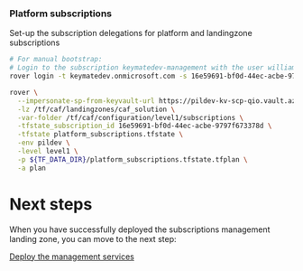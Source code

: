 
### Platform subscriptions
Set-up the subscription delegations for platform and landingzone subscriptions

```bash
# For manual bootstrap:
# Login to the subscription keymatedev-management with the user william.cheung_keymate.co.uk#EXT#@keymatedev.onmicrosoft.com
rover login -t keymatedev.onmicrosoft.com -s 16e59691-bf0d-44ec-acbe-9797f673378d

rover \
  --impersonate-sp-from-keyvault-url https://pildev-kv-scp-qio.vault.azure.net/ \
  -lz /tf/caf/landingzones/caf_solution \
  -var-folder /tf/caf/configuration/level1/subscriptions \
  -tfstate_subscription_id 16e59691-bf0d-44ec-acbe-9797f673378d \
  -tfstate platform_subscriptions.tfstate \
  -env pildev \
  -level level1 \
  -p ${TF_DATA_DIR}/platform_subscriptions.tfstate.tfplan \
  -a plan

```


# Next steps

When you have successfully deployed the subscriptions management landing zone, you can move to the next step:

[Deploy the management services](../../level1/management/readme.md)